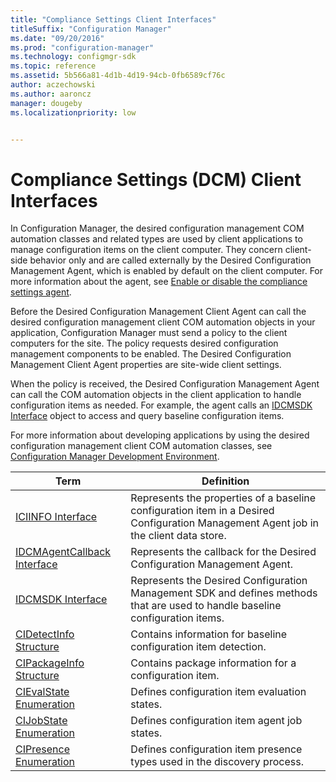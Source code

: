 ```yaml
---
title: "Compliance Settings Client Interfaces"
titleSuffix: "Configuration Manager"
ms.date: "09/20/2016"
ms.prod: "configuration-manager"
ms.technology: configmgr-sdk
ms.topic: reference
ms.assetid: 5b566a81-4d1b-4d19-94cb-0fb6589cf76c
author: aczechowski
ms.author: aaroncz
manager: dougebyms.localizationpriority: low


---
```

# Compliance Settings (DCM) Client Interfaces
In Configuration Manager, the desired configuration management COM automation classes and related types are used by client applications to manage configuration items on the client computer. They concern client-side behavior only and are called externally by the Desired Configuration Management Agent, which is enabled by default on the client computer. For more information about the agent, see [Enable or disable the compliance settings agent](../../../../compliance/how-to-enable-or-disable-the-compliance-settings--dcm--agent.md).  

 Before the Desired Configuration Management Client Agent can call the desired configuration management client COM automation objects in your application, Configuration Manager must send a policy to the client computers for the site. The policy requests desired configuration management components to be enabled. The Desired Configuration Management Client Agent properties are site-wide client settings.  

 When the policy is received, the Desired Configuration Management Agent can call the COM automation objects in the client application to handle configuration items as needed. For example, the agent calls an [IDCMSDK Interface](../../../../../develop/reference/core/clients/client-classes/idcmsdk-interface.md) object to access and query baseline configuration items.  

 For more information about developing applications by using the desired configuration management client COM automation classes, see [Configuration Manager Development Environment](../../../../../develop/core/reqs/about-configuration-manager-sdk-requirements.md).  

|Term|Definition|  
|----------|----------------|  
|[ICIINFO Interface](../../../../../develop/reference/core/clients/client-classes/iciinfo-interface.md)|Represents the properties of a baseline configuration item in a Desired Configuration Management Agent job in the client data store.|  
|[IDCMAgentCallback Interface](../../../../../develop/reference/core/clients/client-classes/idcmagentcallback-interface.md)|Represents the callback for the Desired Configuration Management Agent.|  
|[IDCMSDK Interface](../../../../../develop/reference/core/clients/client-classes/idcmsdk-interface.md)|Represents the Desired Configuration Management SDK and defines methods that are used to handle baseline configuration items.|  
|[CIDetectInfo Structure](../../../../../develop/reference/core/clients/client-classes/cidetectinfo-structure.md)|Contains information for baseline configuration item detection.|  
|[CIPackageInfo Structure](../../../../../develop/reference/core/clients/client-classes/cipackageinfo-structure.md)|Contains package information for a configuration item.|  
|[CIEvalState Enumeration](../../../../../develop/reference/core/clients/client-classes/cievalstate-enumeration.md)|Defines configuration item evaluation states.|  
|[CIJobState Enumeration](../../../../../develop/reference/core/clients/client-classes/cijobstate-enumeration.md)|Defines configuration item agent job states.|  
|[CIPresence Enumeration](../../../../../develop/reference/core/clients/client-classes/cipresence-enumeration.md)|Defines configuration item presence types used in the discovery process.|  

